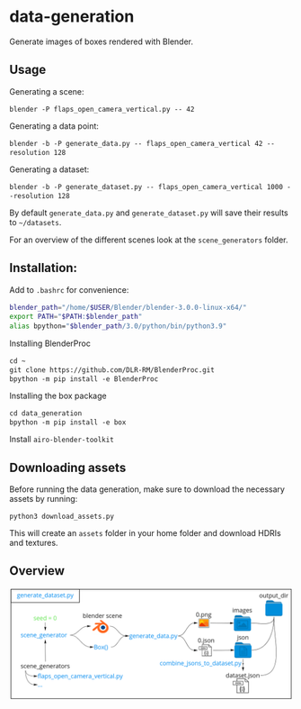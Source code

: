 # data-generation
Generate images of boxes rendered with Blender.

## Usage
Generating a scene:
```
blender -P flaps_open_camera_vertical.py -- 42
```
Generating a data point:
```
blender -b -P generate_data.py -- flaps_open_camera_vertical 42 --resolution 128
```

Generating a dataset:
```
blender -b -P generate_dataset.py -- flaps_open_camera_vertical 1000 --resolution 128
```
By default `generate_data.py` and `generate_dataset.py` will save their results to `~/datasets`.

For an overview of the different scenes look at the `scene_generators` folder.

## Installation:
Add to `.bashrc` for convenience:
```bash
blender_path="/home/$USER/Blender/blender-3.0.0-linux-x64/"
export PATH="$PATH:$blender_path"
alias bpython="$blender_path/3.0/python/bin/python3.9"
```

Installing BlenderProc
```
cd ~
git clone https://github.com/DLR-RM/BlenderProc.git
bpython -m pip install -e BlenderProc
```

Installing the box package
```
cd data_generation
bpython -m pip install -e box
```

Install `airo-blender-toolkit`

## Downloading assets
Before running the data generation, make sure to download the necessary assets by running:
```
python3 download_assets.py
```
This will create an `assets` folder in your home folder and download HDRIs and textures.


## Overview
![data_generation_overview](data_generation_overview.png)
